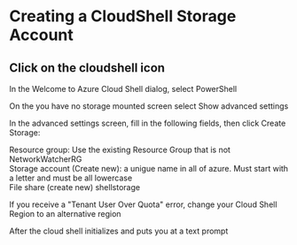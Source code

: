# Creating a CloudShell Storage Account

## Click on the cloudshell icon

In the Welcome to Azure Cloud Shell dialog, select PowerShell <br>

On the you have no storage mounted screen select Show advanced settings <br>

In the advanced settings screen, fill in the following fields, then click Create Storage: <br>

Resource group:	Use the existing Resource Group that is not NetworkWatcherRG <br>
Storage account (Create new):  a unigue name in all of azure.  Must start with a letter and must be all lowercase <br>
File share (create new)	shellstorage <br>

If you receive a "Tenant User Over Quota" error, change your Cloud Shell Region to an alternative region <br>

After the cloud shell initializes and puts you at a text prompt <br>